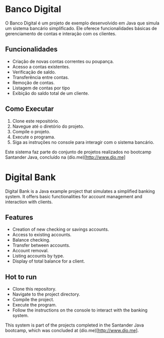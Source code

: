 # Banco Digital

O Banco Digital é um projeto de exemplo desenvolvido em Java que simula um sistema bancário simplificado. Ele oferece funcionalidades básicas de gerenciamento de contas e interação com os clientes.

## Funcionalidades

- Criação de novas contas correntes ou poupança.
- Acesso a contas existentes.
- Verificação de saldo.
- Transferência entre contas.
- Remoção de contas.
- Listagem de contas por tipo
- Exibição do saldo total de um cliente.

## Como Executar

1. Clone este repositório.
2. Navegue até o diretório do projeto.
3. Compile o projeto.
4. Execute o programa.
5. Siga as instruções no console para interagir com o sistema bancário.

Este sistema faz parte do conjunto de projetos realizados no bootcamp Santander Java, concluído na (dio.me)[http://www.dio.me]

#

# Digital Bank

Digital Bank is a Java example project that simulates a simplified banking system. It offers basic functionalities for account management and interaction with clients.

## Features

- Creation of new checking or savings accounts.
- Access to existing accounts.
- Balance checking.
- Transfer between accounts.
- Account removal.
- Listing accounts by type.
- Display of total balance for a client.

## Hot to run

- Clone this repository.
- Navigate to the project directory.
- Compile the project.
- Execute the program.
- Follow the instructions on the console to interact with the banking system.

This system is part of the projects completed in the Santander Java bootcamp, which was concluded at (dio.me)[http://www.dio.me].
